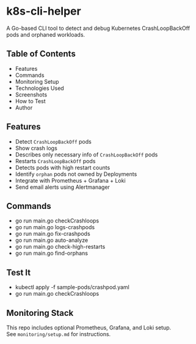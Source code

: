 # k8s-cli-helper
A Go-based CLI tool to detect and debug Kubernetes CrashLoopBackOff pods and orphaned workloads.

## Table of Contents
- Features
- Commands
- Monitoring Setup
- Technologies Used
- Screenshots
- How to Test
- Author

## Features
- Detect `CrashLoopBackOff` pods
- Show crash logs 
- Describes only necessary info of `CrashLoopBackOff` pods
- Restarts `CrashLoopBackOff` pods
- Detects pods with high restart counts
- Identify `orphan` pods not owned by Deployments
- Integrate with Prometheus + Grafana + Loki
- Send email alerts using Alertmanager


##  Commands

- go run main.go checkCrashloops
- go run main.go logs-crashpods
- go run main.go fix-crashpods
- go run main.go auto-analyze
- go run main.go check-high-restarts
- go run main.go find-orphans


## Test It

- kubectl apply -f sample-pods/crashpod.yaml
- go run main.go checkCrashloops

## Monitoring Stack

This repo includes optional Prometheus, Grafana, and Loki setup.  
See `monitoring/setup.md` for instructions.



